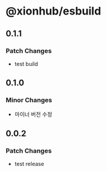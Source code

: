 # @xionhub/esbuild

## 0.1.1

### Patch Changes

- test build

## 0.1.0

### Minor Changes

- 마이너 버전 수정

## 0.0.2

### Patch Changes

- test release
